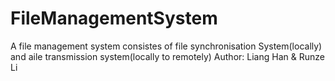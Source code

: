 # FileManagementSystem
A file management system consistes of file synchronisation System(locally) and aile transmission system(locally to remotely)
Author: Liang Han & Runze Li
